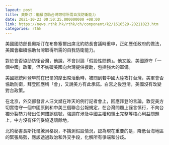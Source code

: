 ```yaml
---
layout: post
title: 奧斯汀：繼續協助台灣取得所需自我防衛能力
date: 2021-10-23 00:50:25.000000000 +08:00
link: https://news.rthk.hk/rthk/ch/component/k2/1616529-20211023.htm
categories: rthk
---
```


美國國防部長奧斯汀在布魯塞爾出席北約防長會議時重申，正如歷任政府的做法，美國會繼續協助台灣取得所需的自我防衛能力。

對於會否協助防衛台灣，他說，不會討論「假設性問題」。他又說，美國遵守「一個中國」政策，但不妨礙美國向台灣提供援助，包括強大的軍備。

美國總統拜登早前在巴爾的摩出席活動時，被問到若中國大陸攻打台灣，美軍會否協助防衛，拜登回應稱「會」，又說美方有此承諾。白宫之後澄清，美國沒有改變對台政策。

在北京，外交部發言人汪文斌在昨天的例行記者會上，回應拜登的言論，敦促美方切實恪守一個中國原則和中美三個聯合公報規定，在台灣問題上謹言慎行，不向台獨分裂勢力發出任何錯誤信號，強調在涉及中國主權和領土完整等核心利益問題上，中方沒有任何妥協退讓餘地。

北約秘書長斯托爾騰貝格說，不揣測假設情況，認為現在重要的是，降低台海地區的緊張局勢，應該透過政治和外交手段，化解所有爭端和分歧。
